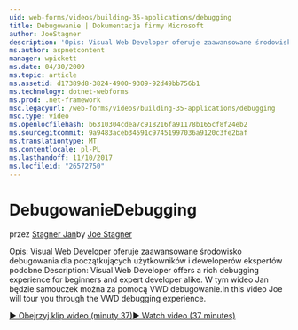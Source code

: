 ```yaml
---
uid: web-forms/videos/building-35-applications/debugging
title: Debugowanie | Dokumentacja firmy Microsoft
author: JoeStagner
description: 'Opis: Visual Web Developer oferuje zaawansowane środowisko debugowania dla początkujących użytkowników i deweloperów ekspertów podobne. W tym wideo Jan będzie samouczek można za pomocą VW...'
ms.author: aspnetcontent
manager: wpickett
ms.date: 04/30/2009
ms.topic: article
ms.assetid: d17389d8-3824-4900-9309-92d49bb756b1
ms.technology: dotnet-webforms
ms.prod: .net-framework
msc.legacyurl: /web-forms/videos/building-35-applications/debugging
msc.type: video
ms.openlocfilehash: b6310304cdea7c918216fa91178b165cf8f24eb2
ms.sourcegitcommit: 9a9483aceb34591c97451997036a9120c3fe2baf
ms.translationtype: MT
ms.contentlocale: pl-PL
ms.lasthandoff: 11/10/2017
ms.locfileid: "26572750"
---
```

<a name="debugging"></a><span data-ttu-id="aa8e0-104">Debugowanie</span><span class="sxs-lookup"><span data-stu-id="aa8e0-104">Debugging</span></span>
====================
<span data-ttu-id="aa8e0-105">przez [Stagner Jan](https://github.com/JoeStagner)</span><span class="sxs-lookup"><span data-stu-id="aa8e0-105">by [Joe Stagner](https://github.com/JoeStagner)</span></span>

<span data-ttu-id="aa8e0-106">Opis: Visual Web Developer oferuje zaawansowane środowisko debugowania dla początkujących użytkowników i deweloperów ekspertów podobne.</span><span class="sxs-lookup"><span data-stu-id="aa8e0-106">Description: Visual Web Developer offers a rich debugging experience for beginners and expert developer alike.</span></span> <span data-ttu-id="aa8e0-107">W tym wideo Jan będzie samouczek można za pomocą VWD debugowanie.</span><span class="sxs-lookup"><span data-stu-id="aa8e0-107">In this video Joe will tour you through the VWD debugging experience.</span></span>

[<span data-ttu-id="aa8e0-108">&#9654; Obejrzyj klip wideo (minuty 37)</span><span class="sxs-lookup"><span data-stu-id="aa8e0-108">&#9654; Watch video (37 minutes)</span></span>](https://channel9.msdn.com/Blogs/ASP-NET-Site-Videos/debugging)
